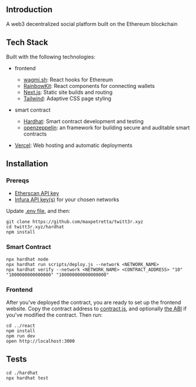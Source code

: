 ## Introduction

A web3 decentralized social platform built on the Ethereum blockchain

## Tech Stack

Built with the following technologies:

- frontend

  - [wagmi.sh](https://wagmi.sh/): React hooks for Ethereum
  - [RainbowKit](https://www.rainbowkit.com/): React components for connecting wallets
  - [Next.js](https://nextjs.org/): Static site builds and routing
  - [Tailwind](https://tailwindcss.com/): Adaptive CSS page styling

- smart contract

  - [Hardhat](https://hardhat.org/): Smart contract development and testing
  - [openzeppelin](https://www.openzeppelin.com/): an framework for building secure and auditable smart contracts

- [Vercel](https://vercel.com/): Web hosting and automatic deployments

## Installation

### Prereqs

- [Etherscan API key](https://etherscan.io/apis)
- [Infura API key(s)](https://infura.io/) for your chosen networks

Update [.env file](./hardhat/.env.example), and then:

```
git clone https://github.com/maxpetretta/twitt3r.xyz
cd twitt3r.xyz/hardhat
npm install
```

### Smart Contract

```
npx hardhat node
npx hardhat run scripts/deploy.js --network <NETWORK_NAME>
npx hardhat verify --network <NETWORK_NAME> <CONTRACT_ADDRESS> "10" "1000000000000000" "100000000000000000"
```

### Frontend

After you've deployed the contract, you are ready to set up the frontend website. Copy the contract address to [contract.js](./react/lib/contract.js), and optionally [the ABI](./react/lib/abi/Twitt3r.json) if you've modified the contract. Then run:

```
cd ../react
npm install
npm run dev
open http://localhost:3000
```

## Tests

```
cd ./hardhat
npx hardhat test
```

